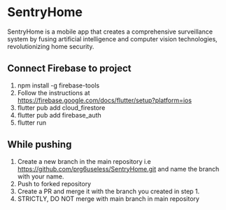 # SentryHome

SentryHome is a mobile app that creates a comprehensive surveillance system by fusing artificial intelligence and computer vision technologies, revolutionizing home security.

## Connect Firebase to project

1. npm install -g firebase-tools
2. Follow the instructions at https://firebase.google.com/docs/flutter/setup?platform=ios
3. flutter pub add cloud_firestore
4. flutter pub add firebase_auth
5. flutter run

## While pushing

1. Create a new branch in the main repository i.e https://github.com/prg6useless/SentryHome.git and name the branch with your name.
2. Push to forked repository
3. Create a PR and merge it with the branch you created in step 1.
4. STRICTLY, DO NOT merge with main branch in main repository
